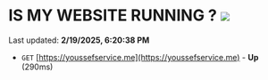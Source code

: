 # IS MY WEBSITE RUNNING ? [![](https://img.shields.io/static/v1?label=Sponsor&message=%E2%9D%A4&logo=GitHub&color=%23fe8e86)](https://github.com/sponsors/Youssef-Lehmam)

Last updated: **2/19/2025, 6:20:38 PM**

- `GET` [https://youssefservice.me](https://youssefservice.me) - **Up** (290ms)
